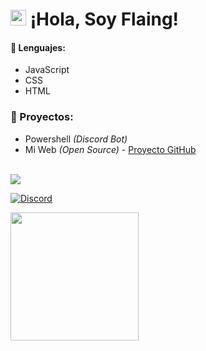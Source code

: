 
# <img src="https://user-images.githubusercontent.com/57642291/115981321-b7a44c80-a58a-11eb-8109-79aa8bcf0698.gif" width="25px"> ¡Hola, Soy Flaing!

#### 🔧 Lenguajes:
- JavaScript
- CSS
- HTML

### 👑 Proyectos:
- Powershell *(Discord Bot)*
- Mi Web *(Open Source)* - [Proyecto GitHub](https://github.com/flaaaing/flaing-web)

<br>
<a href="https://github.com/flaaaing">
  <img src="https://github-readme-stats.vercel.app/api/top-langs/?username=Flaing&langs_count=3&theme=dark">
</a>

[![Discord](https://img.shields.io/static/v1?label=Discord&message=Flaing%239999&color=blue&style=for-the-badge)](https://discord.com/users/852651552686866482)



<div align="left">
  <a href="https://discord.com/users/">
    <img src="https://lanyard-profile-readme.vercel.app/api/852651552686866482?animated=true" align="left" height="205">
  </a>
</div>
